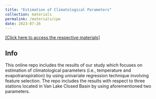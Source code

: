 ```yaml
---
title: "Estimation of Climatological Parameters"
collection: materials
permalink: /materials/cpe
date: 2023-07-26
---
```

[[Click here to access the respective materials]](https://www.dropbox.com/sh/uc2cz1xpud9ted3/AAD8UAQgMi9L3SgKu7SoIZ-ya?dl=0)

## Info

This online repo includes the results of our study which focuses on estimation of climatological parameters (i.e., temperature and evapotranspiration) by using univariate regression technique involving feature selection.
The repo includes the results with respect to three stations located in Van Lake Closed Basin by using aforementioned two parameters. 

